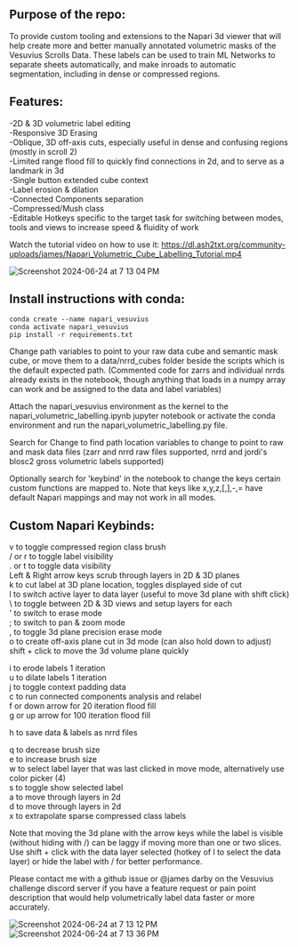 ## Purpose of the repo:
To provide custom tooling and extensions to the Napari 3d viewer that will help create more and better manually annotated volumetric masks of the Vesuvius Scrolls Data. These labels can be used to train ML Networks to separate sheets automatically, and make inroads to automatic segmentation, including in dense or compressed regions.

## Features:
-2D & 3D volumetric label editing<br>
-Responsive 3D Erasing<br>
-Oblique, 3D off-axis cuts, especially useful in dense and confusing regions (mostly in scroll 2)<br>
-Limited range flood fill to quickly find connections in 2d, and to serve as a landmark in 3d<br>
-Single button extended cube context<br>
-Label erosion & dilation<br>
-Connected Components separation<br>
-Compressed/Mush class<br>
-Editable Hotkeys specific to the target task for switching between modes, tools and views to increase speed & fluidity of work<br>

Watch the tutorial video on how to use it: https://dl.ash2txt.org/community-uploads/james/Napari_Volumetric_Cube_Labelling_Tutorial.mp4 <br>

![Screenshot 2024-06-24 at 7 13 04 PM](https://github.com/JamesDarby345/Volumetric_Vesuvius_Labelling/assets/49734270/23372150-e319-414d-b6bf-63a2c5b85ee6)

## Install instructions with conda:

```
conda create --name napari_vesuvius
conda activate napari_vesuvius
pip install -r requirements.txt
```

Change path variables to point to your raw data cube and semantic mask cube, or move them to a data/nrrd_cubes folder beside the scripts which is the default expected path. (Commented code for zarrs and individual nrrds already exists in the notebook, though anything that loads in a numpy array can work and be assigned to the data and label variables)

Attach the napari_vesuvius environment as the kernel to the napari_volumetric_labelling.ipynb jupyter notebook or activate the conda environment and run the napari_volumetric_labelling.py file.

Search for Change to find path location variables to change to point to raw and mask data files (zarr and nrrd raw files supported, nrrd and jordi's blosc2 gross volumetric labels supported)

Optionally search for 'keybind' in the notebook to change the keys certain custom functions are mapped to. Note that keys like x,y,z,[,],-,= have default Napari mappings and may not work in all modes.

## Custom Napari Keybinds:<br>
v to toggle compressed region class brush<br>
/ or r to toggle label visibility<br>
. or t to toggle data visibility<br>
Left & Right arrow keys scrub through layers in 2D & 3D planes<br>
k to cut label at 3D plane location, toggles displayed side of cut<br>
l to switch active layer to data layer (useful to move 3d plane with shift click)<br>
\ to toggle between 2D & 3D views and setup layers for each<br>
' to switch to erase mode<br>
; to switch to pan & zoom mode<br>
, to toggle 3d plane precision erase mode<br>
o to create off-axis plane cut in 3d mode (can also hold down to adjust)<br>
shift + click to move the 3d volume plane quickly<br>

i to erode labels 1 iteration<br>
u to dilate labels 1 iteration<br>
j to toggle context padding data<br>
c to run connected components analysis and relabel<br>
f or down arrow for 20 iteration flood fill<br>
g or up arrow for 100 iteration flood fill<br>

h to save data & labels as nrrd files<br>

q to decrease brush size<br>
e to increase brush size<br>
w to select label layer that was last clicked in move mode, alternatively use color picker (4)<br>
s to toggle show selected label<br>
a to move through layers in 2d<br>
d to move through layers in 2d<br>
x to extrapolate sparse compressed class labels<br>

Note that moving the 3d plane with the arrow keys while the label is visible (without hiding with /) can be laggy if moving more than one or two slices. Use shift + click with the data layer selected (hotkey of l to select the data layer) or hide the label with / for better performance.

Please contact me with a github issue or @james darby on the Vesuvius challenge discord server if you have a feature request or pain point description that would help volumetrically label data faster or more accurately.

![Screenshot 2024-06-24 at 7 13 12 PM](https://github.com/JamesDarby345/Volumetric_Vesuvius_Labelling/assets/49734270/d50617ff-e159-4710-ada5-feb51852a334)
![Screenshot 2024-06-24 at 7 13 36 PM](https://github.com/JamesDarby345/Volumetric_Vesuvius_Labelling/assets/49734270/124f9d0b-090c-4e92-b009-ab8a2d083428)
